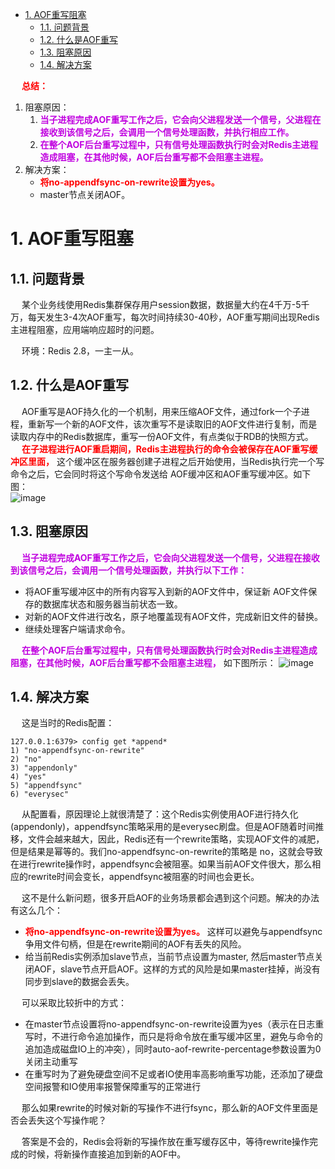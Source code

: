 

<!-- TOC -->

- [1. AOF重写阻塞](#1-aof重写阻塞)
    - [1.1. 问题背景](#11-问题背景)
    - [1.2. 什么是AOF重写](#12-什么是aof重写)
    - [1.3. 阻塞原因](#13-阻塞原因)
    - [1.4. 解决方案](#14-解决方案)

<!-- /TOC -->


&emsp; **<font color = "red">总结：</font>**  
1. 阻塞原因：
	1. **<font color = "clime">当子进程完成AOF重写工作之后，它会向父进程发送一个信号，父进程在接收到该信号之后，会调用一个信号处理函数，并执行相应工作。</font>**  
	2. **<font color = "clime">在整个AOF后台重写过程中，只有信号处理函数执行时会对Redis主进程造成阻塞，在其他时候，AOF后台重写都不会阻塞主进程。</font>** 
2. 解决方案：  
	* **<font color = "red">将no-appendfsync-on-rewrite设置为yes。</font>** 
	* master节点关闭AOF。



# 1. AOF重写阻塞
<!-- 
Redis AOF重写阻塞问题分析
https://blog.csdn.net/github_32521685/article/details/106354737
https://www.yht7.com/news/89862

https://www.cnblogs.com/Brake/p/14352772.html
-->

## 1.1. 问题背景
&emsp; 某个业务线使用Redis集群保存用户session数据，数据量大约在4千万-5千万，每天发生3-4次AOF重写，每次时间持续30-40秒，AOF重写期间出现Redis主进程阻塞，应用端响应超时的问题。  

&emsp; 环境：Redis 2.8，一主一从。  

## 1.2. 什么是AOF重写
&emsp; AOF重写是AOF持久化的一个机制，用来压缩AOF文件，通过fork一个子进程，重新写一个新的AOF文件，该次重写不是读取旧的AOF文件进行复制，而是读取内存中的Redis数据库，重写一份AOF文件，有点类似于RDB的快照方式。  
&emsp; **<font color = "red">在子进程进行AOF重启期间，Redis主进程执行的命令会被保存在AOF重写缓冲区里面，</font>** 这个缓冲区在服务器创建子进程之后开始使用，当Redis执行完一个写命令之后，它会同时将这个写命令发送给 AOF缓冲区和AOF重写缓冲区。如下图：  
![image](https://gitee.com/wt1814/pic-host/raw/master/images/microService/Redis/redis-113.png)  


## 1.3. 阻塞原因
&emsp; **<font color = "clime">当子进程完成AOF重写工作之后，它会向父进程发送一个信号，父进程在接收到该信号之后，会调用一个信号处理函数，并执行以下工作：</font>**  

* 将AOF重写缓冲区中的所有内容写入到新的AOF文件中，保证新 AOF文件保存的数据库状态和服务器当前状态一致。  
* 对新的AOF文件进行改名，原子地覆盖现有AOF文件，完成新旧文件的替换。  
* 继续处理客户端请求命令。  

&emsp; **<font color = "clime">在整个AOF后台重写过程中，只有信号处理函数执行时会对Redis主进程造成阻塞，在其他时候，AOF后台重写都不会阻塞主进程，</font>** 如下图所示：
![image](https://gitee.com/wt1814/pic-host/raw/master/images/microService/Redis/redis-114.png)  

## 1.4. 解决方案
&emsp; 这是当时的Redis配置：

```text
127.0.0.1:6379> config get *append*
1) "no-appendfsync-on-rewrite"
2) "no"
3) "appendonly"
4) "yes"
5) "appendfsync"
6) "everysec"
```
&emsp; 从配置看，原因理论上就很清楚了：这个Redis实例使用AOF进行持久化(appendonly)，appendfsync策略采用的是everysec刷盘。但是AOF随着时间推移，文件会越来越大，因此，Redis还有一个rewrite策略，实现AOF文件的减肥，但是结果是幂等的。我们no-appendfsync-on-rewrite的策略是 no，这就会导致在进行rewrite操作时，appendfsync会被阻塞。如果当前AOF文件很大，那么相应的rewrite时间会变长，appendfsync被阻塞的时间也会更长。  

&emsp; 这不是什么新问题，很多开启AOF的业务场景都会遇到这个问题。解决的办法有这么几个：

* **<font color = "red">将no-appendfsync-on-rewrite设置为yes。</font>** 这样可以避免与appendfsync争用文件句柄，但是在rewrite期间的AOF有丢失的风险。
* 给当前Redis实例添加slave节点，当前节点设置为master, 然后master节点关闭AOF，slave节点开启AOF。这样的方式的风险是如果master挂掉，尚没有同步到slave的数据会丢失。  

&emsp; 可以采取比较折中的方式：  

* 在master节点设置将no-appendfsync-on-rewrite设置为yes（表示在日志重写时，不进行命令追加操作，而只是将命令放在重写缓冲区里，避免与命令的追加造成磁盘IO上的冲突），同时auto-aof-rewrite-percentage参数设置为0关闭主动重写  
* 在重写时为了避免硬盘空间不足或者IO使用率高影响重写功能，还添加了硬盘空间报警和IO使用率报警保障重写的正常进行

&emsp; 那么如果rewrite的时候对新的写操作不进行fsync，那么新的AOF文件里面是否会丢失这个写操作呢？

&emsp; 答案是不会的，Redis会将新的写操作放在重写缓存区中，等待rewrite操作完成的时候，将新操作直接追加到新的AOF中。
